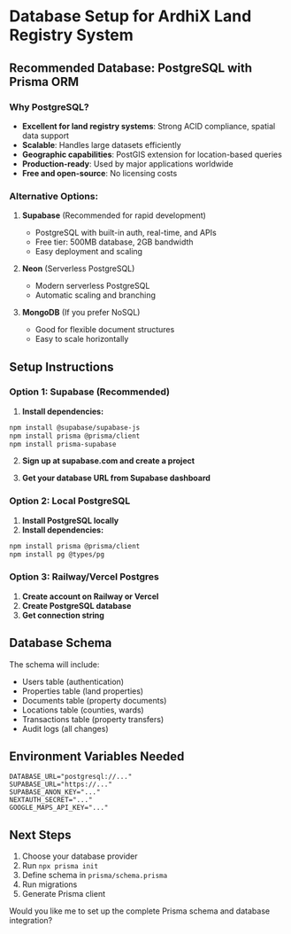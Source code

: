 # Database Setup for ArdhiX Land Registry System

## Recommended Database: PostgreSQL with Prisma ORM

### Why PostgreSQL?
- **Excellent for land registry systems**: Strong ACID compliance, spatial data support
- **Scalable**: Handles large datasets efficiently
- **Geographic capabilities**: PostGIS extension for location-based queries
- **Production-ready**: Used by major applications worldwide
- **Free and open-source**: No licensing costs

### Alternative Options:
1. **Supabase** (Recommended for rapid development)
   - PostgreSQL with built-in auth, real-time, and APIs
   - Free tier: 500MB database, 2GB bandwidth
   - Easy deployment and scaling

2. **Neon** (Serverless PostgreSQL)
   - Modern serverless PostgreSQL
   - Automatic scaling and branching

3. **MongoDB** (If you prefer NoSQL)
   - Good for flexible document structures
   - Easy to scale horizontally

## Setup Instructions

### Option 1: Supabase (Recommended)

1. **Install dependencies:**
```bash
npm install @supabase/supabase-js
npm install prisma @prisma/client
npm install prisma-supabase
```

2. **Sign up at supabase.com and create a project**

3. **Get your database URL from Supabase dashboard**

### Option 2: Local PostgreSQL

1. **Install PostgreSQL locally**
2. **Install dependencies:**
```bash
npm install prisma @prisma/client
npm install pg @types/pg
```

### Option 3: Railway/Vercel Postgres

1. **Create account on Railway or Vercel**
2. **Create PostgreSQL database**
3. **Get connection string**

## Database Schema

The schema will include:
- Users table (authentication)
- Properties table (land properties)
- Documents table (property documents)
- Locations table (counties, wards)
- Transactions table (property transfers)
- Audit logs (all changes)

## Environment Variables Needed

```env
DATABASE_URL="postgresql://..."
SUPABASE_URL="https://..."
SUPABASE_ANON_KEY="..."
NEXTAUTH_SECRET="..."
GOOGLE_MAPS_API_KEY="..."
```

## Next Steps

1. Choose your database provider
2. Run `npx prisma init`
3. Define schema in `prisma/schema.prisma`
4. Run migrations
5. Generate Prisma client

Would you like me to set up the complete Prisma schema and database integration?
